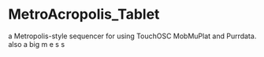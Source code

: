 # MetroAcropolis_Tablet
a Metropolis-style sequencer for using TouchOSC MobMuPlat and Purrdata. also a big m e s s
